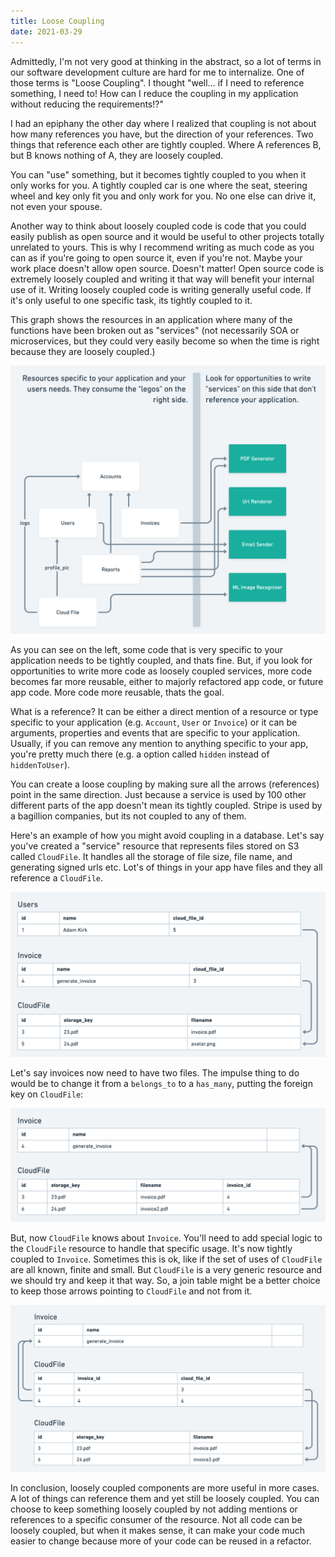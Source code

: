 ```yaml
---
title: Loose Coupling
date: 2021-03-29
---
```


Admittedly, I'm not very good at thinking in the abstract, so a lot of terms in our software development culture
are hard for me to internalize. One of those terms is "Loose Coupling". I thought "well… if I need to reference something,
I need to! How can I reduce the coupling in my application without reducing the requirements!?"

I had an epiphany the other day where I realized that coupling is not about how many references you have, but the direction
of your references. Two things that reference each other are tightly coupled. Where A references B, but B knows nothing
of A, they are loosely coupled.

You can "use" something, but it becomes tightly coupled to you when it only works for you. A tightly
coupled car is one where the seat, steering wheel and key only fit you and only work for you. No one else can drive it, not even your spouse.

Another way to think about loosely coupled code is code that you could easily publish as open source and it would be
useful to other projects totally unrelated to yours. This is why I recommend writing as much code as you can as if you're
going to open source it, even if you're not. Maybe your work place doesn't allow open source. Doesn't matter! Open source
code is extremely loosely coupled and writing it that way will benefit your internal use of it. Writing loosely coupled
code is writing generally useful code. If it's only useful to one specific task, its tightly coupled to it.

This graph shows the resources in an application where many of the functions have been broken out as "services" (not necessarily
SOA or microservices, but they could very easily become so when the time is right because they are loosely coupled.)

![Coupled](coupled.png)

As you can see on the left, some code that is very specific to your application needs to be tightly coupled, and thats fine.
But, if you look for opportunities to write more code as loosely coupled services, more code becomes far more reusable,
either to majorly refactored app code, or future app code. More code more reusable, thats the goal.

What is a reference? It can be either a direct mention of a resource or type specific to your application (e.g. `Account`, `User` or `Invoice`)
or it can be arguments, properties and events that are specific to your application. Usually, if you can remove any
mention to anything specific to your app, you're pretty much there (e.g. a option called `hidden` instead of `hiddenToUser`).

You can create a loose coupling by making sure all the arrows (references) point in the same direction. Just because a service
is used by 100 other different parts of the app doesn't mean its tightly coupled. Stripe is used by a bagillion companies, but
its not coupled to any of them.

Here's an example of how you might avoid coupling in a database. Let's say you've created a "service" resource that represents
files stored on S3 called `CloudFile`. It handles all the storage of file size, file name, and generating signed urls etc.
Lot's of things in your app have files and they all reference a `CloudFile`.

![Coupled](simple.png)

Let's say invoices now need to have two files. The impulse thing to do would be to change it from a `belongs_to` to a `has_many`,
putting the foreign key on `CloudFile`:

![Coupled](has_many.png)

But, now `CloudFile` knows about `Invoice`. You'll need to add special logic to the `CloudFile` resource to handle that specific
usage. It's now tightly coupled to `Invoice`. Sometimes this is ok, like if the set of uses of `CloudFile` are all known, finite
and small. But `CloudFile` is a very generic resource and we should try and keep it that way. So, a join table might be
a better choice to keep those arrows pointing to `CloudFile` and not from it.

![Coupled](many-to-many.png)

In conclusion, loosely coupled components are more useful in more cases. A lot of things can reference them and yet
still be loosely coupled. You can choose to keep something loosely coupled by not adding mentions or references to
a specific consumer of the resource. Not all code can be loosely coupled, but when it makes sense, it can make your
code much easier to change because more of your code can be reused in a refactor.
